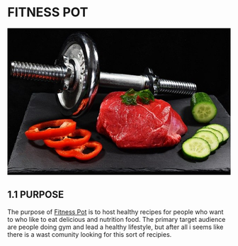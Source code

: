 # FITNESS POT
![alt text](/static/img/some_recipies/dumbell.jpg "Fitness Pot")

## **1.1 PURPOSE**
The purpose of [Fitness Pot](https://fitness-pot.herokuapp.com/) is to host healthy recipes for people who want to
who like to eat delicious and nutrition food. The primary target audience are people doing gym 
and lead a healthy lifestyle, but after all i seems like there is a wast comunity looking for this sort of recipies.

